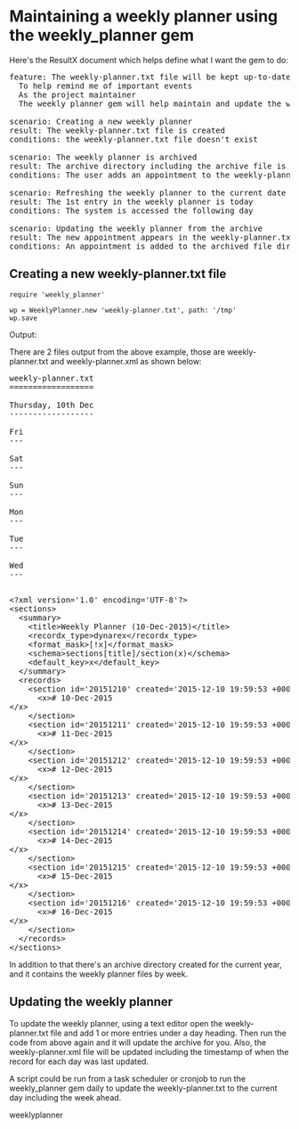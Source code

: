 # Maintaining a weekly planner using the weekly_planner gem

Here's the ResultX document which helps define what I want the gem to do:

<pre>
feature: The weekly-planner.txt file will be kept up-to-date by the system
  To help remind me of important events
  As the project maintainer
  The weekly planner gem will help maintain and update the weekly-planner.txt file

scenario: Creating a new weekly planner
result: The weekly-planner.txt file is created
conditions: the weekly-planner.txt file doesn't exist

scenario: The weekly planner is archived
result: The archive directory including the archive file is created
conditions: The user adds an appointment to the weekly-planner.txt file

scenario: Refreshing the weekly planner to the current date
result: The 1st entry in the weekly planner is today
conditions: The system is accessed the following day

scenario: Updating the weekly planner from the archive
result: The new appointment appears in the weekly-planner.txt file
conditions: An appointment is added to the archived file directly
</pre>

## Creating a new weekly-planner.txt file

    require 'weekly_planner'

    wp = WeeklyPlanner.new 'weekly-planner.txt', path: '/tmp'
    wp.save

Output:

There are 2 files output from the above example, those are weekly-planner.txt and weekly-planner.xml as shown below:

<pre>
weekly-planner.txt
==================

Thursday, 10th Dec
------------------

Fri
---

Sat
---

Sun
---

Mon
---

Tue
---

Wed
---

</pre>

<pre>
&lt;?xml version='1.0' encoding='UTF-8'?&gt;
&lt;sections&gt;
  &lt;summary&gt;
    &lt;title&gt;Weekly Planner (10-Dec-2015)&lt;/title&gt;
    &lt;recordx_type&gt;dynarex&lt;/recordx_type&gt;
    &lt;format_mask&gt;[!x]&lt;/format_mask&gt;
    &lt;schema&gt;sections[title]/section(x)&lt;/schema&gt;
    &lt;default_key&gt;x&lt;/default_key&gt;
  &lt;/summary&gt;
  &lt;records&gt;
    &lt;section id='20151210' created='2015-12-10 19:59:53 +0000' last_modified=''&gt;
      &lt;x&gt;# 10-Dec-2015
&lt;/x&gt;
    &lt;/section&gt;
    &lt;section id='20151211' created='2015-12-10 19:59:53 +0000' last_modified=''&gt;
      &lt;x&gt;# 11-Dec-2015
&lt;/x&gt;
    &lt;/section&gt;
    &lt;section id='20151212' created='2015-12-10 19:59:53 +0000' last_modified=''&gt;
      &lt;x&gt;# 12-Dec-2015
&lt;/x&gt;
    &lt;/section&gt;
    &lt;section id='20151213' created='2015-12-10 19:59:53 +0000' last_modified=''&gt;
      &lt;x&gt;# 13-Dec-2015
&lt;/x&gt;
    &lt;/section&gt;
    &lt;section id='20151214' created='2015-12-10 19:59:53 +0000' last_modified=''&gt;
      &lt;x&gt;# 14-Dec-2015
&lt;/x&gt;
    &lt;/section&gt;
    &lt;section id='20151215' created='2015-12-10 19:59:53 +0000' last_modified=''&gt;
      &lt;x&gt;# 15-Dec-2015
&lt;/x&gt;
    &lt;/section&gt;
    &lt;section id='20151216' created='2015-12-10 19:59:53 +0000' last_modified=''&gt;
      &lt;x&gt;# 16-Dec-2015
&lt;/x&gt;
    &lt;/section&gt;
  &lt;/records&gt;
&lt;/sections&gt;
</pre>

In addition to that there's an archive directory created for the current year, and it contains the weekly planner files by week.

## Updating the weekly planner

To update the weekly planner, using a text editor open the weekly-planner.txt file and add 1 or more entries under a day heading. Then run the code from above again and it will update the archive for you. Also, the weekly-planner.xml file will be updated including the timestamp of when the record for each day was last updated.

A script could be run from a task scheduler or cronjob to run the weekly_planner gem daily to update the weekly-planner.txt to the current day including the week ahead.

weeklyplanner
